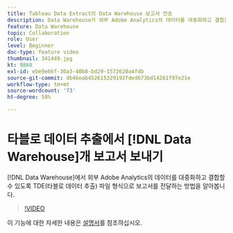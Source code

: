 ```yaml
---
title: Tableau Data Extract의 Data Warehouse 보고서 전송
description: Data Warehouse가 외부 Adobe Analytics의 데이터를 대중화하고 결합할 수 있도록 해 주는 TDE(Tableau Data Extract) 파일 포맷의 보고서를 제공하는 방법에 대해 알아봅니다.
feature: Data Warehouse
topic: Collaboration
role: User
level: Beginner
doc-type: feature video
thumbnail: 341449.jpg
kt: 9860
exl-id: ebe9e66f-30a3-40b8-bd29-1572620a4fdb
source-git-commit: db46eab452615329192fded673bd14261f97e21e
workflow-type: tm+mt
source-wordcount: '73'
ht-degree: 58%

---
```


# 타블로 데이터 추출에서 [!DNL Data Warehouse]개 보고서 보내기

[!DNL Data Warehouse]에서 외부 Adobe Analytics의 데이터를 대중화하고 결합할 수 있도록 TDE(타블로 데이터 추출) 파일 형식으로 보고서를 전달하는 방법을 알아봅니다.

>[!VIDEO](https://video.tv.adobe.com/v/341449/?quality=12&learn=on)

이 기능에 대한 자세한 내용은 [설명서](https://experienceleague.adobe.com/ko/docs/analytics/export/data-warehouse/t-tableau)를 참조하십시오.

